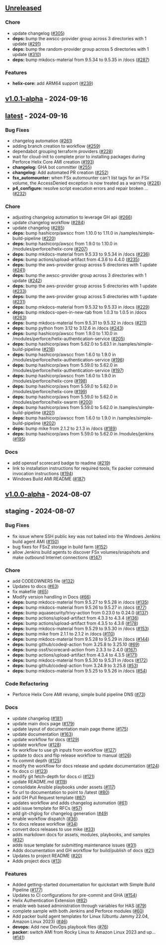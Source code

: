 <a name="unreleased"></a>
## [Unreleased]

### Chore
- update changelog ([#305](https://github.com/aws-games/cloud-game-development-toolkit/issues/305))
- **deps:** bump the awscc-provider group across 3 directories with 1 update ([#291](https://github.com/aws-games/cloud-game-development-toolkit/issues/291))
- **deps:** bump the random-provider group across 5 directories with 1 update ([#310](https://github.com/aws-games/cloud-game-development-toolkit/issues/310))
- **deps:** bump mkdocs-material from 9.5.34 to 9.5.35 in /docs ([#287](https://github.com/aws-games/cloud-game-development-toolkit/issues/287))

### Features
- **helix-core:** add ARM64 support ([#239](https://github.com/aws-games/cloud-game-development-toolkit/issues/239))


<a name="v1.0.1-alpha"></a>
## [v1.0.1-alpha] - 2024-09-16

<a name="latest"></a>
## [latest] - 2024-09-16
### Bug Fixes
- changelog automation ([#261](https://github.com/aws-games/cloud-game-development-toolkit/issues/261))
- adding branch creation to workflow ([#259](https://github.com/aws-games/cloud-game-development-toolkit/issues/259))
- dependabot grouping terraform providers ([#228](https://github.com/aws-games/cloud-game-development-toolkit/issues/228))
- wait for cloud-init to complete prior to installing packages during Perforce Helix Core AMI creation ([#193](https://github.com/aws-games/cloud-game-development-toolkit/issues/193))
- **changelog:** GHA bot committer ([#255](https://github.com/aws-games/cloud-game-development-toolkit/issues/255))
- **changelog:** Add automated PR creation ([#252](https://github.com/aws-games/cloud-game-development-toolkit/issues/252))
- **fsx_automounter:** when FSx automounter can't list tags for an FSx volume, the AccessDenied exception is now treated as a warning ([#226](https://github.com/aws-games/cloud-game-development-toolkit/issues/226))
- **p4_configure:** resolve script execution errors and repair broken … ([#232](https://github.com/aws-games/cloud-game-development-toolkit/issues/232))

### Chore
- adjusting changelog automation to leverage GH api ([#266](https://github.com/aws-games/cloud-game-development-toolkit/issues/266))
- update changelog workflow ([#284](https://github.com/aws-games/cloud-game-development-toolkit/issues/284))
- update changelog ([#285](https://github.com/aws-games/cloud-game-development-toolkit/issues/285))
- **deps:** bump hashicorp/awscc from 1.10.0 to 1.11.0 in /samples/simple-build-pipeline ([#220](https://github.com/aws-games/cloud-game-development-toolkit/issues/220))
- **deps:** bump hashicorp/awscc from 1.9.0 to 1.10.0 in /modules/perforce/helix-core ([#207](https://github.com/aws-games/cloud-game-development-toolkit/issues/207))
- **deps:** bump mkdocs-material from 9.5.33 to 9.5.34 in /docs ([#236](https://github.com/aws-games/cloud-game-development-toolkit/issues/236))
- **deps:** bump actions/upload-artifact from 4.3.6 to 4.4.0 ([#235](https://github.com/aws-games/cloud-game-development-toolkit/issues/235))
- **deps:** bump the aws-provider group across 5 directories with 1 update ([#241](https://github.com/aws-games/cloud-game-development-toolkit/issues/241))
- **deps:** bump the awscc-provider group across 3 directories with 1 update ([#242](https://github.com/aws-games/cloud-game-development-toolkit/issues/242))
- **deps:** bump the aws-provider group across 5 directories with 1 update ([#233](https://github.com/aws-games/cloud-game-development-toolkit/issues/233))
- **deps:** bump the aws-provider group across 5 directories with 1 update ([#231](https://github.com/aws-games/cloud-game-development-toolkit/issues/231))
- **deps:** bump mkdocs-material from 9.5.32 to 9.5.33 in /docs ([#229](https://github.com/aws-games/cloud-game-development-toolkit/issues/229))
- **deps:** bump mkdocs-open-in-new-tab from 1.0.3 to 1.0.5 in /docs ([#263](https://github.com/aws-games/cloud-game-development-toolkit/issues/263))
- **deps:** bump mkdocs-material from 9.5.31 to 9.5.32 in /docs ([#211](https://github.com/aws-games/cloud-game-development-toolkit/issues/211))
- **deps:** bump python from 3.12 to 3.12.6 in /docs ([#243](https://github.com/aws-games/cloud-game-development-toolkit/issues/243))
- **deps:** bump hashicorp/awscc from 1.9.0 to 1.10.0 in /modules/perforce/helix-authentication-service ([#205](https://github.com/aws-games/cloud-game-development-toolkit/issues/205))
- **deps:** bump hashicorp/aws from 5.62.0 to 5.63.1 in /samples/simple-build-pipeline ([#216](https://github.com/aws-games/cloud-game-development-toolkit/issues/216))
- **deps:** bump hashicorp/awscc from 1.6.0 to 1.9.0 in /modules/perforce/helix-authentication-service ([#196](https://github.com/aws-games/cloud-game-development-toolkit/issues/196))
- **deps:** bump hashicorp/aws from 5.59.0 to 5.62.0 in /modules/perforce/helix-authentication-service ([#197](https://github.com/aws-games/cloud-game-development-toolkit/issues/197))
- **deps:** bump hashicorp/awscc from 1.6.0 to 1.9.0 in /modules/perforce/helix-core ([#198](https://github.com/aws-games/cloud-game-development-toolkit/issues/198))
- **deps:** bump hashicorp/aws from 5.59.0 to 5.62.0 in /modules/perforce/helix-core ([#199](https://github.com/aws-games/cloud-game-development-toolkit/issues/199))
- **deps:** bump hashicorp/aws from 5.59.0 to 5.62.0 in /modules/perforce/helix-swarm ([#200](https://github.com/aws-games/cloud-game-development-toolkit/issues/200))
- **deps:** bump hashicorp/aws from 5.59.0 to 5.62.0 in /samples/simple-build-pipeline ([#201](https://github.com/aws-games/cloud-game-development-toolkit/issues/201))
- **deps:** bump hashicorp/awscc from 1.6.0 to 1.9.0 in /samples/simple-build-pipeline ([#202](https://github.com/aws-games/cloud-game-development-toolkit/issues/202))
- **deps:** bump mike from 2.1.2 to 2.1.3 in /docs ([#189](https://github.com/aws-games/cloud-game-development-toolkit/issues/189))
- **deps:** bump hashicorp/aws from 5.59.0 to 5.62.0 in /modules/jenkins ([#195](https://github.com/aws-games/cloud-game-development-toolkit/issues/195))

### Docs
- add openssf scorecard badge to readme ([#219](https://github.com/aws-games/cloud-game-development-toolkit/issues/219))
- link to installation instructions for required tools, fix packer command invocation instructions ([#194](https://github.com/aws-games/cloud-game-development-toolkit/issues/194))
- Windows Build AMI README ([#187](https://github.com/aws-games/cloud-game-development-toolkit/issues/187))


<a name="v1.0.0-alpha"></a>
## [v1.0.0-alpha] - 2024-08-07

<a name="staging"></a>
## staging - 2024-08-07
### Bug Fixes
- fix issue where SSH public key was not baked into the Windows Jenkins build agent AMI ([#150](https://github.com/aws-games/cloud-game-development-toolkit/issues/150))
- bug fixes for FSxZ storage in build farm ([#152](https://github.com/aws-games/cloud-game-development-toolkit/issues/152))
- allow Jenkins build agents to discover FSx volumes/snapshots and make outbound Internet connections ([#147](https://github.com/aws-games/cloud-game-development-toolkit/issues/147))

### Chore
- add CODEOWNERS file ([#132](https://github.com/aws-games/cloud-game-development-toolkit/issues/132))
- Updates to docs ([#63](https://github.com/aws-games/cloud-game-development-toolkit/issues/63))
- fix makefile ([#65](https://github.com/aws-games/cloud-game-development-toolkit/issues/65))
- Modify version handling in Docs ([#66](https://github.com/aws-games/cloud-game-development-toolkit/issues/66))
- **deps:** bump mkdocs-material from 9.5.27 to 9.5.28 in /docs ([#135](https://github.com/aws-games/cloud-game-development-toolkit/issues/135))
- **deps:** bump mkdocs-material from 9.5.26 to 9.5.27 in /docs ([#77](https://github.com/aws-games/cloud-game-development-toolkit/issues/77))
- **deps:** bump aquasecurity/trivy-action from 0.23.0 to 0.24.0 ([#137](https://github.com/aws-games/cloud-game-development-toolkit/issues/137))
- **deps:** bump actions/upload-artifact from 4.3.3 to 4.3.4 ([#136](https://github.com/aws-games/cloud-game-development-toolkit/issues/136))
- **deps:** bump actions/upload-artifact from 4.3.5 to 4.3.6 ([#178](https://github.com/aws-games/cloud-game-development-toolkit/issues/178))
- **deps:** bump mkdocs-material from 9.5.29 to 9.5.30 in /docs ([#153](https://github.com/aws-games/cloud-game-development-toolkit/issues/153))
- **deps:** bump mike from 2.1.1 to 2.1.2 in /docs ([#110](https://github.com/aws-games/cloud-game-development-toolkit/issues/110))
- **deps:** bump mkdocs-material from 9.5.28 to 9.5.29 in /docs ([#144](https://github.com/aws-games/cloud-game-development-toolkit/issues/144))
- **deps:** bump github/codeql-action from 3.25.8 to 3.25.10 ([#69](https://github.com/aws-games/cloud-game-development-toolkit/issues/69))
- **deps:** bump ossf/scorecard-action from 2.3.3 to 2.4.0 ([#167](https://github.com/aws-games/cloud-game-development-toolkit/issues/167))
- **deps:** bump actions/upload-artifact from 4.3.4 to 4.3.5 ([#171](https://github.com/aws-games/cloud-game-development-toolkit/issues/171))
- **deps:** bump mkdocs-material from 9.5.30 to 9.5.31 in /docs ([#172](https://github.com/aws-games/cloud-game-development-toolkit/issues/172))
- **deps:** bump github/codeql-action from 3.24.9 to 3.25.8 ([#53](https://github.com/aws-games/cloud-game-development-toolkit/issues/53))
- **deps:** bump mkdocs-material from 9.5.25 to 9.5.26 in /docs ([#54](https://github.com/aws-games/cloud-game-development-toolkit/issues/54))

### Code Refactoring
- Perforce Helix Core AMI revamp, simple build pipeline DNS ([#73](https://github.com/aws-games/cloud-game-development-toolkit/issues/73))

### Docs
- update changelog ([#181](https://github.com/aws-games/cloud-game-development-toolkit/issues/181))
- update main docs page ([#179](https://github.com/aws-games/cloud-game-development-toolkit/issues/179))
- update layout of documentation main page theme ([#175](https://github.com/aws-games/cloud-game-development-toolkit/issues/175))
- update documentation ([#163](https://github.com/aws-games/cloud-game-development-toolkit/issues/163))
- update workflow for docs ([#129](https://github.com/aws-games/cloud-game-development-toolkit/issues/129))
- update workflow ([#128](https://github.com/aws-games/cloud-game-development-toolkit/issues/128))
- fix workflow to use gh inputs from workflow ([#127](https://github.com/aws-games/cloud-game-development-toolkit/issues/127))
- update to docs and flip release workflow to manual ([#126](https://github.com/aws-games/cloud-game-development-toolkit/issues/126))
- fix commit depth ([#125](https://github.com/aws-games/cloud-game-development-toolkit/issues/125))
- modify the workflow for docs release and update documentation ([#124](https://github.com/aws-games/cloud-game-development-toolkit/issues/124))
- fix docs ci ([#123](https://github.com/aws-games/cloud-game-development-toolkit/issues/123))
- modify git fetch-depth for docs ci ([#121](https://github.com/aws-games/cloud-game-development-toolkit/issues/121))
- update README.md ([#119](https://github.com/aws-games/cloud-game-development-toolkit/issues/119))
- consolidate Ansible playbooks under assets ([#117](https://github.com/aws-games/cloud-game-development-toolkit/issues/117))
- fix url to documentation to point to /latest ([#80](https://github.com/aws-games/cloud-game-development-toolkit/issues/80))
- add GH Pull Request template ([#67](https://github.com/aws-games/cloud-game-development-toolkit/issues/67))
- updates workflow and adds changelog automation ([#61](https://github.com/aws-games/cloud-game-development-toolkit/issues/61))
- add issue template for RFCs ([#57](https://github.com/aws-games/cloud-game-development-toolkit/issues/57))
- add git-chglog for changelog generation ([#49](https://github.com/aws-games/cloud-game-development-toolkit/issues/49))
- enable workflow dispatch ([#36](https://github.com/aws-games/cloud-game-development-toolkit/issues/36))
- fix docs release workflow ([#34](https://github.com/aws-games/cloud-game-development-toolkit/issues/34))
- convert docs releases to use mike ([#33](https://github.com/aws-games/cloud-game-development-toolkit/issues/33))
- adds markdown docs for assets, modules, playbooks, and samples ([#32](https://github.com/aws-games/cloud-game-development-toolkit/issues/32))
- adds issue template for submitting maintenance issues ([#31](https://github.com/aws-games/cloud-game-development-toolkit/issues/31))
- Adds documentation and GH workflow for build/publish of docs ([#21](https://github.com/aws-games/cloud-game-development-toolkit/issues/21))
- Updates to project README ([#20](https://github.com/aws-games/cloud-game-development-toolkit/issues/20))
- Adds project docs ([#13](https://github.com/aws-games/cloud-game-development-toolkit/issues/13))

### Features
- Added getting-started documentation for quickstart with Simple Build Pipeline ([#177](https://github.com/aws-games/cloud-game-development-toolkit/issues/177))
- Updates to CI configurations for pre-commit and GHA ([#154](https://github.com/aws-games/cloud-game-development-toolkit/issues/154))
- Helix Authentication Extension ([#82](https://github.com/aws-games/cloud-game-development-toolkit/issues/82))
- enable web based administration through variables for HAS ([#79](https://github.com/aws-games/cloud-game-development-toolkit/issues/79))
- complete sample with both Jenkins and Perforce modules ([#60](https://github.com/aws-games/cloud-game-development-toolkit/issues/60))
- Add packer build agent templates for Linux (Ubuntu Jammy 22.04, Amazon Linux 2023) ([#46](https://github.com/aws-games/cloud-game-development-toolkit/issues/46))
- **devops:** Add new DevOps playbook files ([#76](https://github.com/aws-games/cloud-game-development-toolkit/issues/76))
- **packer:** switch AMI from Rocky Linux to Amazon Linux 2023 and up… ([#141](https://github.com/aws-games/cloud-game-development-toolkit/issues/141))


[Unreleased]: https://github.com/aws-games/cloud-game-development-toolkit/compare/v1.0.1-alpha...HEAD
[v1.0.1-alpha]: https://github.com/aws-games/cloud-game-development-toolkit/compare/latest...v1.0.1-alpha
[latest]: https://github.com/aws-games/cloud-game-development-toolkit/compare/v1.0.0-alpha...latest
[v1.0.0-alpha]: https://github.com/aws-games/cloud-game-development-toolkit/compare/staging...v1.0.0-alpha
